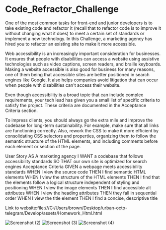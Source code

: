 # Code_Refractor_Challenge
One of the most common tasks for front-end and junior developers is to take existing code and refactor it (recall that to refactor code is to improve it without changing what it does) to meet a certain set of standards or implement a new technology. In this Challenge, a marketing agency has hired you to refactor an existing site to make it more accessible.

Web accessibility is an increasingly important consideration for businesses. It ensures that people with disabilities can access a website using assistive technologies such as video captions, screen readers, and braille keyboards. Making a website accessible is also good for business for many reasons, one of them being that accessible sites are better positioned in search engines like Google. It also helps companies avoid litigation that can occur when people with disabilities can't access their website.

Even though accessibility is a broad topic that can include complex requirements, your tech lead has given you a small list of specific criteria to satisfy the project. These criteria are documented in the Acceptance Criteria section.

To impress clients, you should always go the extra mile and improve the codebase for long-term sustainability. For example, make sure that all links are functioning correctly. Also, rework the CSS to make it more efficient by consolidating CSS selectors and properties, organizing them to follow the semantic structure of the HTML elements, and including comments before each element or section of the page.

User Story
AS A marketing agency
I WANT a codebase that follows accessibility standards
SO THAT our own site is optimized for search engines
Acceptance Criteria
GIVEN a webpage meets accessibility standards
WHEN I view the source code
THEN I find semantic HTML elements
WHEN I view the structure of the HTML elements
THEN I find that the elements follow a logical structure independent of styling and positioning
WHEN I view the image elements
THEN I find accessible alt attributes
WHEN I view the heading attributes
THEN they fall in sequential order
WHEN I view the title element
THEN I find a concise, descriptive title

Link to website:file:///C:/Users/brown/Desktop/urban-octo-telegram/Develop/assets/Homework_Html.html

![Screenshot (2)](https://user-images.githubusercontent.com/82062612/116836255-d2cb1980-ab93-11eb-9b2e-f4b645355eb7.png)
![Screenshot (3)](https://user-images.githubusercontent.com/82062612/116836258-d6f73700-ab93-11eb-8c6b-468a43fc9736.png)
![Screenshot (4)](https://user-images.githubusercontent.com/82062612/116836263-d9599100-ab93-11eb-8011-96913b44bf50.png)
